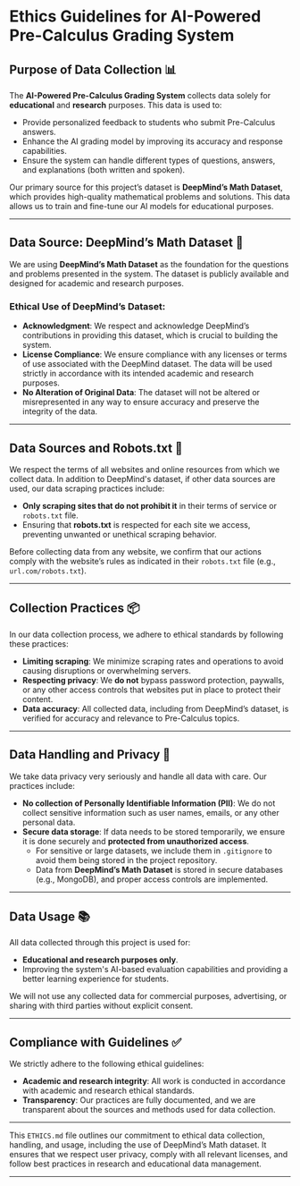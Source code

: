 # **Ethics Guidelines for AI-Powered Pre-Calculus Grading System**

## **Purpose of Data Collection** 📊

The **AI-Powered Pre-Calculus Grading System** collects data solely for **educational** and **research** purposes. This data is used to:
- Provide personalized feedback to students who submit Pre-Calculus answers.
- Enhance the AI grading model by improving its accuracy and response capabilities.
- Ensure the system can handle different types of questions, answers, and explanations (both written and spoken).

Our primary source for this project’s dataset is **DeepMind’s Math Dataset**, which provides high-quality mathematical problems and solutions. This data allows us to train and fine-tune our AI models for educational purposes.

---

## **Data Source: DeepMind’s Math Dataset** 📂

We are using **DeepMind’s Math Dataset** as the foundation for the questions and problems presented in the system. The dataset is publicly available and designed for academic and research purposes.

### **Ethical Use of DeepMind’s Dataset**:
- **Acknowledgment**: We respect and acknowledge DeepMind’s contributions in providing this dataset, which is crucial to building the system.
- **License Compliance**: We ensure compliance with any licenses or terms of use associated with the DeepMind dataset. The data will be used strictly in accordance with its intended academic and research purposes.
- **No Alteration of Original Data**: The dataset will not be altered or misrepresented in any way to ensure accuracy and preserve the integrity of the data.

---

## **Data Sources and Robots.txt** 🤖

We respect the terms of all websites and online resources from which we collect data. In addition to DeepMind's dataset, if other data sources are used, our data scraping practices include:
- **Only scraping sites that do not prohibit it** in their terms of service or `robots.txt` file.
- Ensuring that **robots.txt** is respected for each site we access, preventing unwanted or unethical scraping behavior.

Before collecting data from any website, we confirm that our actions comply with the website’s rules as indicated in their `robots.txt` file (e.g., `url.com/robots.txt`).

---

## **Collection Practices** 📦

In our data collection process, we adhere to ethical standards by following these practices:
- **Limiting scraping**: We minimize scraping rates and operations to avoid causing disruptions or overwhelming servers.
- **Respecting privacy**: We **do not** bypass password protection, paywalls, or any other access controls that websites put in place to protect their content.
- **Data accuracy**: All collected data, including from DeepMind’s dataset, is verified for accuracy and relevance to Pre-Calculus topics.

---

## **Data Handling and Privacy** 🔐

We take data privacy very seriously and handle all data with care. Our practices include:
- **No collection of Personally Identifiable Information (PII)**: We do not collect sensitive information such as user names, emails, or any other personal data.
- **Secure data storage**: If data needs to be stored temporarily, we ensure it is done securely and **protected from unauthorized access**.
  - For sensitive or large datasets, we include them in `.gitignore` to avoid them being stored in the project repository.
  - Data from **DeepMind’s Math Dataset** is stored in secure databases (e.g., MongoDB), and proper access controls are implemented.

---

## **Data Usage** 📚

All data collected through this project is used for:
- **Educational and research purposes only**.
- Improving the system's AI-based evaluation capabilities and providing a better learning experience for students.

We will not use any collected data for commercial purposes, advertising, or sharing with third parties without explicit consent.

---

## **Compliance with Guidelines** ✅

We strictly adhere to the following ethical guidelines:
- **Academic and research integrity**: All work is conducted in accordance with academic and research ethical standards.
- **Transparency**: Our practices are fully documented, and we are transparent about the sources and methods used for data collection.

---

This `ETHICS.md` file outlines our commitment to ethical data collection, handling, and usage, including the use of DeepMind’s Math dataset. It ensures that we respect user privacy, comply with all relevant licenses, and follow best practices in research and educational data management.

---